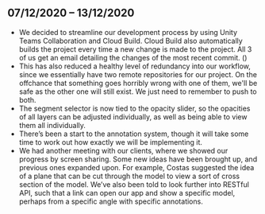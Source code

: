 ## 07/12/2020 – 13/12/2020

* We decided to streamline our development process by using Unity Teams Collaboration and Cloud Build. Cloud Build also automatically builds the project every time a new change is made to the project. All 3 of us get an email detailing the changes of the most recent commit.
()
* This has also reduced a healthy level of redundancy into our workflow, since we essentially have two remote repositories for our project. On the offchance that something goes horribly wrong with one of them, we'll be safe as the other one will still exist. We just need to remember to push to both. 
* The segment selector is now tied to the opacity slider, so the opacities of all layers can be adjusted individually, as well as being able to view them all individually.  
* There’s been a start to the annotation system, though it will take some time to work out how exactly we will be implementing it.  
* We had another meeting with our clients, where we showed our progress by screen sharing. Some new ideas have been brought up, and previous ones expanded upon. For example, Costas suggested the idea of a plane that can be cut through the model to view a sort of cross section of the model. We’ve also been told to look further into RESTful API, such that a link can open our app and show a specific model, perhaps from a specific angle with specific annotations.  
